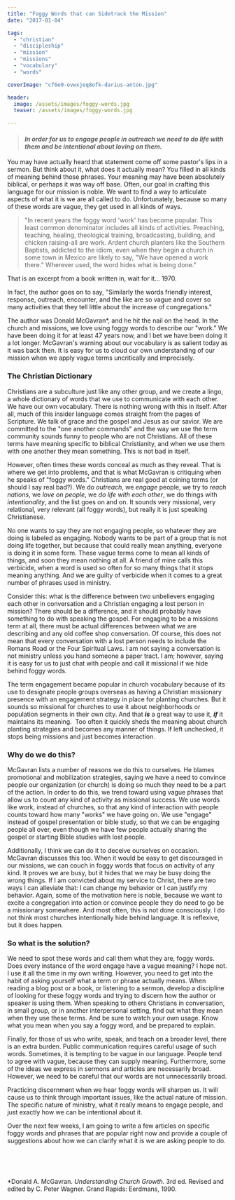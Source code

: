 ```yaml
---
title: "Foggy Words that can Sidetrack the Mission"
date: "2017-01-04"

tags: 
  - "christian"
  - "discipleship"
  - "mission"
  - "missions"
  - "vocabulary"
  - "words"

coverImage: "cf6e0-ovwxjeq8ofk-darius-anton.jpg"

header:
  image: /assets/images/foggy-words.jpg
  teaser: /assets/images/foggy-words.jpg

---
```


> #### _In order for us to engage people in outreach we need to do life with them and be intentional about loving on them._

You may have actually heard that statement come off some pastor's lips in a sermon. But think about it, what does it actually mean? You filled in all kinds of meaning behind those phrases. Your meaning may have been absolutely biblical, or perhaps it was way off base. Often, our goal in crafting this language for our mission is noble. We want to find a way to articulate aspects of what it is we are all called to do. Unfortunately, because so many of these words are vague, they get used in all kinds of ways.

> "In recent years the foggy word 'work' has become popular. This least common denominator includes all kinds of activities. Preaching, teaching, healing, theological training, broadcasting, building, and chicken raising-all are work. Ardent church planters like the Southern Baptists, addicted to the idiom, even when they begin a church in some town in Mexico are likely to say, "We have opened a work there." Wherever used, the word hides what is being done."

That is an excerpt from a book written in, wait for it... 1970.

In fact, the author goes on to say, "Similarly the words friendly interest, response, outreach, encounter, and the like are so vague and cover so many activities that they tell little about the increase of congregations."

The author was Donald McGavran\*, and he hit the nail on the head. In the church and missions, we love using foggy words to describe our "work." We have been doing it for at least 47 years now, and I bet we have been doing it a lot longer. McGavran's warning about our vocabulary is as salient today as it was back then. It is easy for us to cloud our own understanding of our mission when we apply vague terms uncritically and imprecisely.

### The Christian Dictionary

Christians are a subculture just like any other group, and we create a lingo, a whole dictionary of words that we use to communicate with each other. We have our own vocabulary. There is nothing wrong with this in itself. After all, much of this insider language comes straight from the pages of Scripture. We talk of grace and the gospel and Jesus as our savior. We are committed to the "one another commands" and the way we use the term community sounds funny to people who are not Christians. All of these terms have meaning specific to biblical Christianity, and when we use them with one another they mean something. This is not bad in itself.

However, often times these words conceal as much as they reveal. That is where we get into problems, and that is what McGavran is critiquing when he speaks of "foggy words." Christians are real good at coining terms (or should I say real bad?). We do _outreach_, we _engage_ people, we try to _reach nations_, we _love on people_, we _do life with each other_, we do things with _intentionality_, and the list goes on and on. It sounds very missional, very relational, very relevant (all foggy words), but really it is just speaking Christianese.

No one wants to say they are not engaging people, so whatever they are doing is labeled as engaging. Nobody wants to be part of a group that is not doing life together, but because that could really mean anything, everyone is doing it in some form. These vague terms come to mean all kinds of things, and soon they mean nothing at all. A friend of mine calls this verbicide, when a word is used so often for so many things that it stops meaning anything. And we are guilty of verbicide when it comes to a great number of phrases used in ministry.

Consider this: what is the difference between two unbelievers engaging each other in conversation and a Christian engaging a lost person in mission? There should be a difference, and it should probably have something to do with speaking the gospel. For engaging to be a missions term at all, there must be actual differences between what we are describing and any old coffee shop conversation. Of course, this does not mean that every conversation with a lost person needs to include the Romans Road or the Four Spiritual Laws. I am not saying a conversation is not ministry unless you hand someone a paper tract. I am; however, saying it is easy for us to just chat with people and call it missional if we hide behind foggy words.

The term engagement became popular in church vocabulary because of its use to designate people groups overseas as having a Christian missionary presence with an engagement strategy in place for planting churches. But it sounds so missional for churches to use it about neighborhoods or population segments in their own city. And that **_is_** a great way to use it, _**if**_ it maintains its meaning.  Too often it quickly sheds the meaning about church planting strategies and becomes any manner of things. If left unchecked, it stops being missions and just becomes interaction.

### Why do we do this?

McGavran lists a number of reasons we do this to ourselves. He blames promotional and mobilization strategies, saying we have a need to convince people our organization (or church) is doing so much they need to be a part of the action. In order to do this, we trend toward using vague phrases that allow us to count any kind of activity as missional success. We use words like work, instead of churches, so that any kind of interaction with people counts toward how many "works" we have going on. We use "engage" instead of gospel presentation or bible study, so that we can be engaging people all over, even though we have few people actually sharing the gospel or starting Bible studies with lost people.

Additionally, I think we can do it to deceive ourselves on occasion. McGavran discusses this too. When it would be easy to get discouraged in our missions, we can couch in foggy words that focus on activity of any kind. It proves we are busy, but it hides that we may be busy doing the wrong things. If I am convicted about my service to Christ, there are two ways I can alleviate that: I can change my behavior or I can justify my behavior. Again, some of the motivation here is noble, because we want to excite a congregation into action or convince people they do need to go be a missionary somewhere. And most often, this is not done consciously. I do not think most churches intentionally hide behind language. It is reflexive, but it does happen.

### So what is the solution?

We need to spot these words and call them what they are, foggy words. Does every instance of the word engage have a vague meaning? I hope not. I use it all the time in my own writing. However, you need to get into the habit of asking yourself what a term or phrase actually means. When reading a blog post or a book, or listening to a sermon, develop a discipline of looking for these foggy words and trying to discern how the author or speaker is using them. When speaking to others Christians in conversation, in small group, or in another interpersonal setting, find out what they mean when they use these terms. And be sure to watch your own usage. Know what you mean when you say a foggy word, and be prepared to explain.

Finally, for those of us who write, speak, and teach on a broader level, there is an extra burden. Public communication requires careful usage of such words. Sometimes, it is tempting to be vague in our language. People tend to agree with vague, because they can supply meaning. Furthermore, some of the ideas we express in sermons and articles are necessarily broad. However, we need to be careful that our words are not unnecessarily broad.

Practicing discernment when we hear foggy words will sharpen us. It will cause us to think through important issues, like the actual nature of mission. The specific nature of ministry, what it really means to engage people, and just exactly how we can be intentional about it.

Over the next few weeks, I am going to write a few articles on specific foggy words and phrases that are popular right now and provide a couple of suggestions about how we can clarify what it is we are asking people to do.

 

 

\*Donald A. McGavran. _Understanding Church Growth_. 3rd ed. Revised and edited by C. Peter Wagner. Grand Rapids: Eerdmans, 1990.
